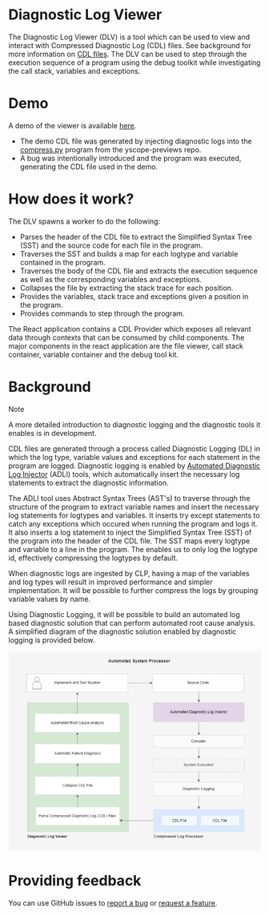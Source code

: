 # Diagnostic Log Viewer

The Diagnostic Log Viewer (DLV) is a tool which can be used to view and interact with Compressed Diagnostic Log (CDL) files. See background for more information on [CDL files](#Background). The DLV can be used to step through the execution sequence of a program using the debug toolkit while investigating the call stack, variables and exceptions.

# Demo 

A demo of the viewer is available [here][demo-url].
* The demo CDL file was generated by injecting diagnostic logs into the [compress.py][yscope-previews] program from the yscope-previews repo.
* A bug was intentionally introduced and the program was executed, generating the CDL file used in the demo.

# How does it work? 

The DLV spawns a worker to do the following: 

* Parses the header of the CDL file to extract the Simplified Syntax Tree (SST) and the source code for each file in the program. 
* Traverses the SST and builds a map for each logtype and variable contained in the program. 
* Traverses the body of the CDL file and extracts the execution sequence as well as the corresponding variables and exceptions.
* Collapses the file by extracting the stack trace for each position.
* Provides the variables, stack trace and exceptions given a position in the program. 
* Provides commands to step through the program.

The React application contains a CDL Provider which exposes all relevant data through contexts that can be consumed by child components. The major components in the react application are the file viewer, call stack container, variable container and the debug tool kit.

# Background

> [!NOTE]  
> A more detailed introduction to diagnostic logging and the diagnostic tools it enables is in development.

CDL files are generated through a process called Diagnostic Logging (DL) in which the log type, variable values and exceptions for each statement in the program are logged. Diagnostic logging is enabled by [Automated Diagnostic Log Injector][adli-url] (ADLI) tools, which automatically insert the necessary log statements to extract the diagnostic information.

The ADLI tool uses Abstract Syntax Trees (AST's) to traverse through the structure of the program to extract variable names and insert the necessary log statements for logtypes and variables. It inserts try except statements to catch any exceptions which occured when running the program and logs it. It also inserts a log statement to inject the Simplified Syntax Tree (SST) of the program into the header of the CDL file. The SST maps every logtype and variable to a line in the program. The enables us to only log the logtype id, effectively compressing the logtypes by default.

When diagnostic logs are ingested by CLP, having a map of the variables and log types will result in improved performance and simpler implementation. It will be possible to further compress the logs by grouping variable values by name.

Using Diagnostic Logging, it will be possible to build an automated log based diagnostic solution that can perform automated root cause analysis. A simplified diagram of the diagnostic solution enabled by diagnostic logging is provided below.

![Simplified ASP System Diagram](docs/Simplified_System_Diagram_ASP.png)

# Providing feedback

You can use GitHub issues to [report a bug][bug-report] or [request a feature][feature-req].




[bug-report]: https://github.com/vishalpalaniappan/diagnostic-log-viewer/issues
[feature-req]: https://github.com/vishalpalaniappan/diagnostic-log-viewer/issues
[yscope-previews]: https://github.com/y-scope/yscope-previews/blob/main/clp-s-s3/scripts/compress.py
[demo-url]: https://vishalpalaniappan.github.io/diagnostic-log-viewer/?filePath=https://diagnostic-logs-sample.s3.us-east-2.amazonaws.com/compress.cdl
[adli-url]: https://github.com/vishalpalaniappan/asp-adli-python
